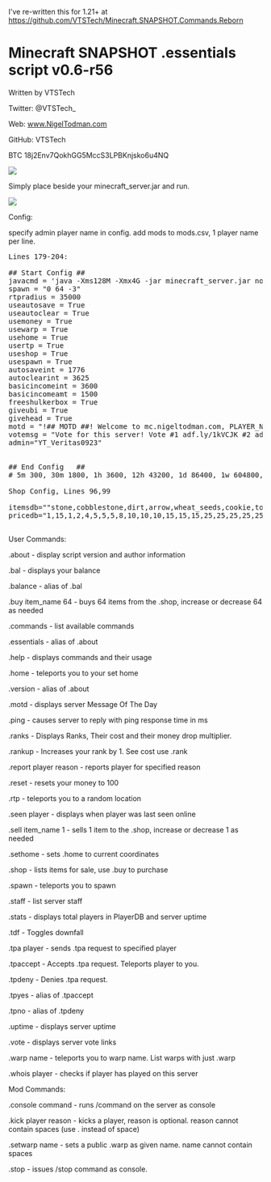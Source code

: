 I've re-written this for 1.21+ at https://github.com/VTSTech/Minecraft.SNAPSHOT.Commands.Reborn

# Minecraft SNAPSHOT .essentials script v0.6-r56

Written by VTSTech           

Twitter: @VTSTech_                 

Web: www.NigelTodman.com              

GitHub: VTSTech                     

BTC 18j2Env7QokhGG5MccS3LPBKnjsko6u4NQ

<img src="https://i.gyazo.com/688be8e65da4e9fc2fa5838c9dd29af3.png">

Simply place beside your minecraft_server.jar and run.

<img src="https://i.gyazo.com/5bc9c42d9ef0d9c1fd5411a7144914d1.png">

Config:

specify admin player name in config. add mods to mods.csv, 1 player name per line.

<pre>
Lines 179-204:

## Start Config ##
javacmd = 'java -Xms128M -Xmx4G -jar minecraft_server.jar nogui' # Java command line to start Minecraft Server jar, Must use nogui
spawn = "0 64 -3"   																						 # WorldSpawn Coordinates
rtpradius = 35000	  																						 # Random Teleport radius (-35000,35000)
useautosave = True	 																						 # Use Autosave?
useautoclear = True 																						 # Use Autoclear?
usemoney = True																									 # Use Money?
usewarp = True			 																						 # Allow .warp?
usehome = True			 																						 # Allow .home/.sethome?
usertp = True				 																						 # Allow .rtp?
useshop = True			 																						 # Allow .shop/.buy/.sell?
usespawn = True			 																						 # Allow .spawn?
autosaveint = 1776																						   # Autosave Interval in seconds
autoclearint = 3625																						   # Autoclear Interval in seconds
basicincomeint = 3600																						 # Basic Income Payout Interval in seconds
basicincomeamt = 1500																						 # Basic Income Payout Amount in Money
freeshulkerbox = True																						 # Gives new players a shulker box on their first connect
giveubi = True																									 # Gives world a Universal Basic Income
givehead = True																									 # Gives new players a likeness of their head on their first connect
motd = "!## MOTD ##! Welcome to mc.nigeltodman.com, PLAYER_NAME! See our custom commands and their usage with '.help' * May Gamerules: limitedCrafting:On keepInventory:Off mobGriefing:On Difficulty:Hard"
votemsg = "Vote for this server! Vote #1 adf.ly/1kVCJK #2 adf.ly/1kVCLs #3 adf.ly/1g4VYV #4 adf.ly/1mCgLU #5 adf.ly/1mCgcL #6 adf.ly/1mCgoa"
admin="YT_Veritas0923"
																						   									 # Message of the Day notes:
																						   									 # PLAYER_NAME is replaced with connecting player.
## End Config   ##												  	 									 # 'Welcome to' is replaced by 'Welcome back to' for returning players.
# 5m 300, 30m 1800, 1h 3600, 12h 43200, 1d 86400, 1w 604800, 1mo 2419200

Shop Config, Lines 96,99

itemsdb=""stone,cobblestone,dirt,arrow,wheat_seeds,cookie,torch,planks,potato,cobblestone,coal,wheat,glass,carrot,melon,chicken,fireworks,leather,cooked_fish,log2,log,bread,glowstone,bookshelf,emerald,hay_block,melon_block,ender_pearl,purple_shulker_box,lime_shulker_box,ender_chest,iron_ingot,gold_ingot,chainmail_leggings,chainmail_boots,chainmail_helmet,chainmail_chestplate,bow,leather_helmet,leather_chestplate,leather_leggings,leather_boots,iron_sword,iron_axe,iron_pickaxe,iron_hoe,iron_shovel,diamond,enchanting_table,iron_helmet,iron_chestplate,iron_leggings,iron_boots,golden_helmet,golden_chestplate,golden_leggings,golden_boots,diamond_helmet,diamond_chestplate,diamond_leggings,diamond_boots"
pricedb="1,15,1,2,4,5,5,5,8,10,10,10,15,15,15,25,25,25,25,25,25,25,50,50,100,125,135,1000,10000,12000,25000,250,500,100,100,100,100,100,125,200,175,100,500,750,750,500,250,2500,5000,500,800,700,400,2500,4000,3500,2000,12500,20000,17500,10000"

</pre>

User Commands:

.about - display script version and author information

.bal - displays your balance

.balance - alias of .bal

.buy item_name 64 - buys 64 items from the .shop, increase or decrease 64 as needed

.commands - list available commands

.essentials - alias of .about

.help - displays commands and their usage

.home - teleports you to your set home

.version - alias of .about

.motd - displays server Message Of The Day

.ping - causes server to reply with ping response time in ms

.ranks - Displays Ranks, Their cost and their money drop multiplier.

.rankup - Increases your rank by 1. See cost use .rank

.report player reason - reports player for specified reason

.reset - resets your money to 100

.rtp - teleports you to a random location

.seen player - displays when player was last seen online

.sell item_name 1 - sells 1 item to the .shop, increase or decrease 1 as needed

.sethome - sets .home to current coordinates

.shop - lists items for sale, use .buy to purchase

.spawn - teleports you to spawn

.staff - list server staff

.stats - displays total players in PlayerDB and server uptime

.tdf - Toggles downfall

.tpa player - sends .tpa request to specified player

.tpaccept - Accepts .tpa request. Teleports player to you.

.tpdeny - Denies .tpa request.

.tpyes - alias of .tpaccept

.tpno - alias of .tpdeny

.uptime - displays server uptime

.vote - displays server vote links

.warp name - teleports you to warp name. List warps with just .warp

.whois player - checks if player has played on this server

Mod Commands:

.console command - runs /command on the server as console

.kick player reason - kicks a player, reason is optional. reason cannot contain spaces (use . instead of space)

.setwarp name - sets a public .warp as given name. name cannot contain spaces

.stop - issues /stop command as console.
